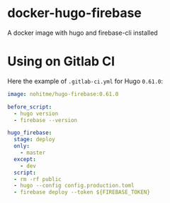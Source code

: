 # docker-hugo-firebase
A docker image with hugo and firebase-cli installed

# Using on Gitlab CI

Here the example of `.gitlab-ci.yml` for Hugo `0.61.0`:

```yaml
image: nohitme/hugo-firebase:0.61.0

before_script:
  - hugo version
  - firebase --version

hugo_firebase:
  stage: deploy
  only:
    - master
  except:
    - dev
  script:
  - rm -rf public
  - hugo --config config.production.toml
  - firebase deploy --token ${FIREBASE_TOKEN}
```
